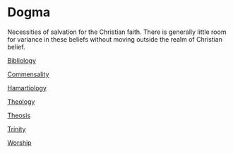 # Dogma

Necessities of salvation for the Christian faith.
There is generally little room for variance in these beliefs without moving outside the realm of Christian belief.

[Bibliology](Bibliology)

[Commensality](Commensality)

[Hamartiology](Hamartiology)

[Theology](Theology)

[Theosis](Theosis)

[Trinity](Trinity)

[Worship](Worship)
